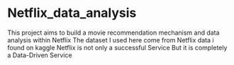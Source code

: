 # Netflix_data_analysis

This project aims to build a movie recommendation mechanism and data analysis within Netflix
The dataset I used here come from Netflix data i found on kaggle
Netflix is not only a successful Service But it is completely a Data-Driven Service
